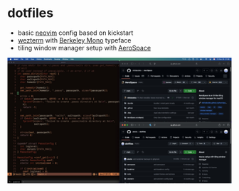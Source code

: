 # dotfiles

- basic [neovim](https://neovim.io) config based on kickstart
- [wezterm](https://wezfurlong.org/wezterm) with [Berkeley Mono](https://berkeleygraphics.com/typefaces/berkeley-mono) typeface
- tiling window manager setup with [AeroSpace](https://github.com/nikitabobko/AeroSpace)

![image of editor](./image.jpg)

